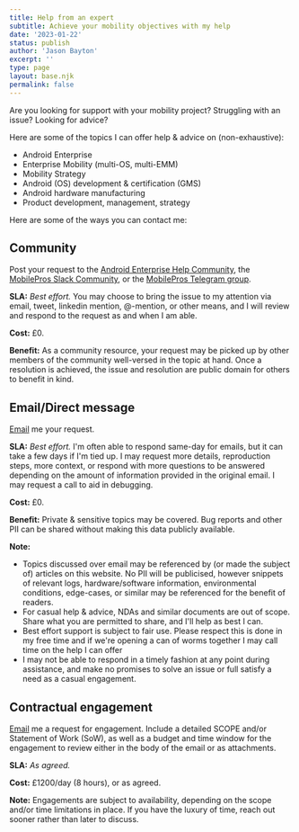 ```yaml
---
title: Help from an expert
subtitle: Achieve your mobility objectives with my help
date: '2023-01-22'
status: publish
author: 'Jason Bayton'
excerpt: ''
type: page
layout: base.njk
permalink: false
---
```

Are you looking for support with your mobility project? Struggling with an issue? Looking for advice?

Here are some of the topics I can offer help & advice on (non-exhaustive):

* Android Enterprise
* Enterprise Mobility (multi-OS, multi-EMM)
* Mobility Strategy 
* Android (OS) development & certification (GMS)
* Android hardware manufacturing
* Product development, management, strategy

Here are some of the ways you can contact me:

## Community 

Post your request to the [Android Enterprise Help Community](https://support.google.com/work/android/community), the [MobilePros Slack Community](https://mobilepros.org), or the [MobilePros Telegram group](https://t.me/mobile_pros).

**SLA:** _Best effort._ You may choose to bring the issue to my attention via email, tweet, linkedin mention, @-mention, or other means, and I will review and respond to the request as and when I am able.

**Cost:** £0. 

**Benefit:** As a community resource, your request may be picked up by other members of the community well-versed in the topic at hand. Once a resolution is achieved, the issue and resolution are public domain for others to benefit in kind.

## Email/Direct message

[Email](mailto:jason@bayton.org) me your request.

**SLA:** _Best effort._ I'm often able to respond same-day for emails, but it can take a few days if I'm tied up. I may request more details, reproduction steps, more context, or respond with more questions to be answered depending on the amount of information provided in the original email. I may request a call to aid in debugging. 

**Cost:** £0.

**Benefit:** Private & sensitive topics may be covered. Bug reports and other PII can be shared without making this data publicly available.

**Note:** 

* Topics discussed over email may be referenced by (or made the subject of) articles on this website. No PII will be publicised, however snippets of relevant logs, hardware/software information, environmental conditions, edge-cases, or similar may be referenced for the benefit of readers.
* For casual help & advice, NDAs and similar documents are out of scope. Share what you are permitted to share, and I'll help as best I can.
* Best effort support is subject to fair use. Please respect this is done in my free time and if we're opening a can of worms together I may call time on the help I can offer
* I may not be able to respond in a timely fashion at any point during assistance, and make no promises to solve an issue or full satisfy a need as a casual engagement. 

## Contractual engagement

[Email](mailto:jason@bayton.org) me a request for engagement. Include a detailed SCOPE and/or Statement of Work (SoW), as well as a budget and time window for the engagement to review either in the body of the email or as attachments. 

**SLA:** _As agreed._ 

**Cost:** £1200/day (8 hours), or as agreed.

**Note:** Engagements are subject to availability, depending on the scope and/or time limitations in place. If you have the luxury of time, reach out sooner rather than later to discuss.


